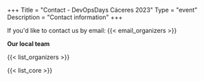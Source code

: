 +++
Title = "Contact - DevOpsDays Cáceres 2023"
Type = "event"
Description = "Contact information"
+++
<link href="/events/2023-caceres/main.css" rel="stylesheet">
<script src="/events/2023-caceres/main.js"></script>

If you'd like to contact us by email: {{< email_organizers >}}

**Our local team**

{{< list_organizers >}}


{{< list_core >}}
